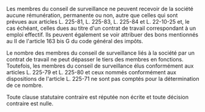 Les membres du conseil de surveillance ne peuvent recevoir de la société aucune rémunération, permanente ou non, autre que celles qui sont prévues aux articles L. 225-81, L. 225-83, L. 225-84 et L. 22-10-25 et, le cas échéant, celles dues au titre d'un contrat de travail correspondant à un emploi effectif. Ils peuvent également se voir attribuer des bons mentionnés au II de l'article 163 bis G du code général des impôts. 


Le nombre des membres du conseil de surveillance liés à la société par un contrat de travail ne peut dépasser le tiers des membres en fonctions. Toutefois, les membres du conseil de surveillance élus conformément aux articles L. 225-79 et L. 225-80 et ceux nommés conformément aux dispositions de l'article L. 225-71 ne sont pas comptés pour la détermination de ce nombre. 


Toute clause statutaire contraire est réputée non écrite et toute décision contraire est nulle.

